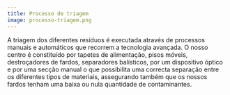 ```yaml
---
title: Processo de triagem
image: processo-triagem.png
---
```


A triagem dos diferentes resíduos é executada através de processos manuais e automáticos que recorrem a tecnologia avançada. O nosso centro é constituído por tapetes de alimentação, pisos móveis, destroçadores de fardos, separadores balísticos, por um dispositivo óptico e por uma secção manual o que possibilita uma correcta separação entre os diferentes tipos de materiais, assegurando também que os nossos fardos tenham uma baixa ou nula quantidade de contaminantes.
